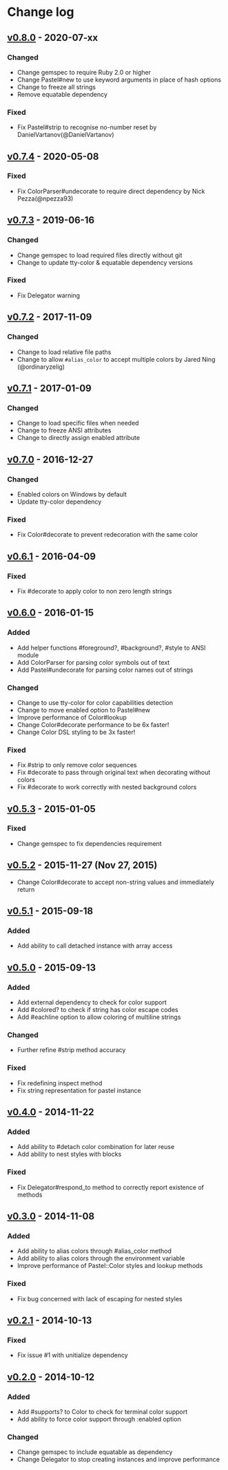 # Change log

## [v0.8.0] - 2020-07-xx

### Changed
* Change gemspec to require Ruby 2.0 or higher
* Change Pastel#new to use keyword arguments in place of hash options
* Change to freeze all strings
* Remove equatable dependency

### Fixed
* Fix Pastel#strip to recognise no-number reset by DanielVartanov(@DanielVartanov)

## [v0.7.4] - 2020-05-08

### Fixed
* Fix ColorParser#undecorate to require direct dependency by Nick Pezza(@npezza93)

## [v0.7.3] - 2019-06-16

### Changed
* Change gemspec to load required files directly without git
* Change to update tty-color & equatable dependency versions

### Fixed
* Fix Delegator warning

## [v0.7.2] - 2017-11-09

### Changed
* Change to load relative file paths
* Change to allow `#alias_color` to accept multiple colors by Jared Ning (@ordinaryzelig)

## [v0.7.1] - 2017-01-09

### Changed
* Change to load specific files when needed
* Change to freeze ANSI attributes
* Change to directly assign enabled attribute

## [v0.7.0] - 2016-12-27

### Changed
* Enabled colors on Windows by default
* Update tty-color dependency

### Fixed
* Fix Color#decorate to prevent redecoration with the same color

## [v0.6.1] - 2016-04-09

### Fixed
* Fix #decorate to apply color to non zero length strings

## [v0.6.0] - 2016-01-15

### Added
* Add helper functions #foreground?, #background?, #style to ANSI module
* Add ColorParser for parsing color symbols out of text
* Add Pastel#undecorate for parsing color names out of strings

### Changed
* Change to use tty-color for color capabilities detection
* Change to move enabled option to Pastel#new
* Improve performance of Color#lookup
* Change Color#decorate performance to be 6x faster!
* Change Color DSL styling to be 3x faster!

### Fixed
* Fix #strip to only remove color sequences
* Fix #decorate to pass through original text when decorating without colors
* Fix #decorate to work correctly with nested background colors

## [v0.5.3] - 2015-01-05

### Fixed
* Change gemspec to fix dependencies requirement

## [v0.5.2] - 2015-11-27 (Nov 27, 2015)

* Change Color#decorate to accept non-string values and immediately return

## [v0.5.1] - 2015-09-18

### Added
* Add ability to call detached instance with array access

## [v0.5.0] - 2015-09-13

### Added
* Add external dependency to check for color support
* Add #colored? to check if string has color escape codes
* Add #eachline option to allow coloring of multiline strings

### Changed
* Further refine #strip method accuracy

### Fixed
* Fix redefining inspect method
* Fix string representation for pastel instance

## [v0.4.0] - 2014-11-22

### Added
* Add ability to #detach color combination for later reuse
* Add ability to nest styles with blocks

### Fixed
* Fix Delegator#respond_to method to correctly report existence of methods

## [v0.3.0] - 2014-11-08

### Added
* Add ability to alias colors through #alias_color method
* Add ability to alias colors through the environment variable
* Improve performance of Pastel::Color styles and lookup methods

### Fixed
* Fix bug concerned with lack of escaping for nested styles

## [v0.2.1] - 2014-10-13

### Fixed
* Fix issue #1 with unitialize dependency

## [v0.2.0] - 2014-10-12

### Added
* Add #supports? to Color to check for terminal color support
* Add ability to force color support through :enabled option

### Changed
* Change gemspec to include equatable as dependency
* Change Delegator to stop creating instances and improve performance

[v0.8.0]: https://github.com/piotrmurach/pastel/compare/v0.7.4...v0.8.0
[v0.7.4]: https://github.com/piotrmurach/pastel/compare/v0.7.3...v0.7.4
[v0.7.3]: https://github.com/piotrmurach/pastel/compare/v0.7.2...v0.7.3
[v0.7.2]: https://github.com/piotrmurach/pastel/compare/v0.7.1...v0.7.2
[v0.7.1]: https://github.com/piotrmurach/pastel/compare/v0.7.0...v0.7.1
[v0.7.0]: https://github.com/piotrmurach/pastel/compare/v0.6.1...v0.7.0
[v0.6.1]: https://github.com/piotrmurach/pastel/compare/v0.6.0...v0.6.1
[v0.6.0]: https://github.com/piotrmurach/pastel/compare/v0.5.3...v0.6.0
[v0.5.3]: https://github.com/piotrmurach/pastel/compare/v0.5.2...v0.5.3
[v0.5.2]: https://github.com/piotrmurach/pastel/compare/v0.5.1...v0.5.2
[v0.5.1]: https://github.com/piotrmurach/pastel/compare/v0.5.0...v0.5.1
[v0.5.0]: https://github.com/piotrmurach/pastel/compare/v0.4.0...v0.5.0
[v0.4.0]: https://github.com/piotrmurach/pastel/compare/v0.3.0...v0.4.0
[v0.3.0]: https://github.com/piotrmurach/pastel/compare/v0.2.1...v0.3.0
[v0.2.1]: https://github.com/piotrmurach/pastel/compare/v0.2.0...v0.2.1
[v0.2.0]: https://github.com/piotrmurach/pastel/compare/v0.1.0...v0.2.0
[v0.1.0]: https://github.com/piotrmurach/pastel/compare/v0.1.0
